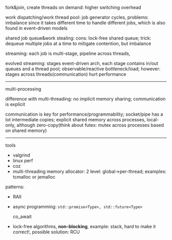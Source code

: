 fork&join, create threads on demand: higher switching overhead

work dispatching/work thread pool: job generator cycles, problems: imbalance since it takes different time to handle different jobs, which is also found in event-driven models

shared job queue&work stealing: cons: lock-free shared queue; trick: dequeue multiple jobs at a time to mitigate contention, but imbalance

streaming: each job is multi-stage, pipeline across threads, 

evolved streaming: stages event-driven arch, each stage contains in/out queues and a thread pool; observable/reactive  bottleneck/load; however: stages across threads(communication) hurt performance

---

multi-processing

difference with multi-threading: no implicit memory sharing; communication is explicit

communication is key for performance/programmability; socket/pipe has a lot intermediate copies; explicit shared memory across processes, local-only, although zero-copy(think about futex: mutex across processes based on shared memory)

---

tools

* valgrind
* linux perf
* coz
* multi-threading memory allocator: 2 level: global->per-thread; examples: tcmalloc or jemalloc

patterns:

* RAII

* async programming: `std::promise<Type>, std::future<Type>`

  co_await

* lock-free algorithms, **non-blocking**, example: stack, hard to make it correct!, possible solution: RCU



